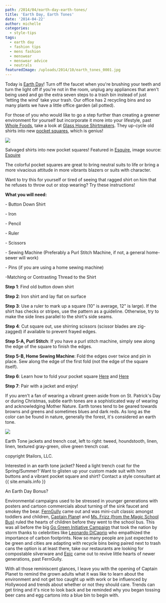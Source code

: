 ```yaml
---
path: /2014/04/earth-day-earth-tones/
title: 'Earth Day, Earth Tones'
date: '2014-04-22'
author: michelle
categories:
  - style-tips
tags:
  - earth day
  - fashion tips
  - mens fashion
  - menswear
  - menswear advice
  - neutrals
featuredImage: /uploads/2014/10/earth_tones_0001.jpg
---
```

Today is [Earth Day](http://www.earthday.org/)! Turn off the faucet when you're brushing your teeth and turn the light off if you're not in the room, unplug any appliances that aren't being used and go the extra seven steps to a trash bin instead of just 'letting the wind' take your trash. Our office has 2 recycling bins and so many plants we have a little office garden (all potted).

For those of you who would like to go a step further than creating a greener environment for yourself but incorporate it more into your lifestyle, past [Whole Foods](http://www.wholefoods.com/), take a look at [Glass House Shirtmakers](http://www.glasshouseshirtmakers.com/). They up-cycle old shirts into new [pocket squares](http://2013/10/4-more-ways-to-fold-pocket-square.html), which is genius!

[![](http://4.bp.blogspot.com/-ijT7bQaQYsk/U1bSbu7VW4I/AAAAAAAAB6E/SLdzKr-uUaA/s1600/esq-glasshouse-shirtmakes-042214-xl.jpg)](http://4.bp.blogspot.com/-ijT7bQaQYsk/U1bSbu7VW4I/AAAAAAAAB6E/SLdzKr-uUaA/s1600/esq-glasshouse-shirtmakes-042214-xl.jpg)

Salvaged shirts into new pocket squares!
Featured in [Esquire](http://www.esquire.com/), image source: [Esquire](http://www.esquire.com/blogs/mens-fashion/glass-house-shirtmakers-upcycled-pocket-squares-042214)

The colorful pocket squares are great to bring neutral suits to life or bring a more vivacious attitude in more vibrants blazers or suits with character.

Want to try this for yourself or tired of seeing that ragged shirt on him that he refuses to throw out or stop wearing? Try these instructions!

**What you will need:**

\- Button Down Shirt

\- Iron

\- Pencil

\- Ruler

\- Scissors

\- Sewing Machine (Preferably a Purl Stitch Machine, if not, a general home-sewer will work)

\- Pins (if you are using a home sewing machine)

\-Matching or Contrasting Thread to the Shirt

**Step 1**: Find old button down shirt

**Step 2**: Iron shirt and lay flat on surface

**Step 3**: Use a ruler to mark up a square (10" is average, 12" is large). If the shirt has checks or stripes, use the pattern as a guideline. Otherwise, try to make the side lines parallel to the shirt's side seams.

**Step 4**: Cut square out, use shirring scissors (scissor blades are zig-zagged) if available to prevent frayed edges.

**Step 5-A, Purl Stitch**: If you have a purl stitch machine, simply sew along the edge of the square to finish the edges.

**Step 5-B, Home Sewing Machine**: Fold the edges over twice and pin in place. Sew along the edge of the first fold (not the edge of the square itself).

**Step 6**: Learn how to fold your pocket square [Here](http://2013/10/4-ways-to-fold-to-pocket-square-peaks.html) and [Here](http://2013/10/4-more-ways-to-fold-pocket-square.html)

**Step 7**: Pair with a jacket and enjoy!

If you aren't a fan of wearing a vibrant green aside from on St. Patrick's Day or during Christmas, subtle earth tones are a sophisticated way of wearing and acknowledging Mother Nature. Earth tones tend to be geared towards browns and greens and sometimes blues and dark reds. As long as the color can be found in nature, generally the forest, it's considered an earth tone.

[![](http://3.bp.blogspot.com/-6TErpC1VvFs/U1bcgiEQsMI/AAAAAAAAB6c/V6ud3opz7G4/s1600/earth_tones_0001.jpg)](http://3.bp.blogspot.com/-6TErpC1VvFs/U1bcgiEQsMI/AAAAAAAAB6c/V6ud3opz7G4/s1600/earth_tones_0001.jpg)

Earth Tone jackets and trench coat, left to right: tweed, houndstooth, linen, linen, textured gray-green, olive green trench coat.

copyright 9tailors, LLC.

Interested in an earth tone jacket? Need a light trench coat for the Spring/Summer? Want to glisten up your custom made suit with horn buttons and a vibrant pocket square and shirt? Contact a style consultant at {{ site.emails.info }}

An Earth Day Bonus?

Environmental campaigns used to be stressed in younger generations with posters and cartoon commercials about turning of the sink faucet and smokey the bear. [FernGully](http://www.imdb.com/title/tt0104254/) came out and was mini-cult classic amongst toddlers and children, [Captain Plane](http://www.mtv.com/news/articles/1726552/8-earth-day-lessons-we-learned-watching-captain-planet.jhtml)t and [Ms. Frizz (from the Magic School Bus)](http://www.scholastic.com/magicschoolbus/) ruled the hearts of children before they went to the school bus. This was all before the big [Go Green Initiative Campaign](http://gogreeninitiative.org/) that took the nation by storm thanks to celebrities like [Leonardo DiCaprio](http://iipdigital.usembassy.gov/st/english/inbrief/2014/02/20140203292227.html#axzz2zeXzhWhN) who empathized the importance of carbon footprints. Now so many people are just expected to be green and cities are adapting with recycle bins being paired next to trash cans the option is at least there, take our restaurants are looking for compostable silverware and [Epic](http://www.imdb.com/title/tt0848537/) came out to revive little hearts of newer generations, past FernGully.

With all those reminiscent glances, I leave you with the opening of Captain Planet to remind the grown adults what it was like to learn about the environment and not get too caught up with work or be influenced by Hollywood and trends about whether or not they should care. Trends can get tiring and it's nice to look back and be reminded why you began tossing beer cans and egg cartons into a blue bin to begin with.